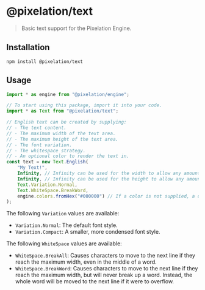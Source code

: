 # @pixelation/text

> Basic text support for the Pixelation Engine.

## Installation

```shell
npm install @pixelation/text
```

## Usage

```ts
import * as engine from "@pixelation/engine";

// To start using this package, import it into your code.
import * as Text from "@pixelation/text";

// English text can be created by supplying:
// - The text content.
// - The maximum width of the text area.
// - The maximum height of the text area.
// - The font variation.
// - The whitespace strategy.
// - An optional color to render the text in.
const text = new Text.English(
    "My Text!",
    Infinity, // Infinity can be used for the width to allow any amount of text.
    Infinity, // Infinity can be used for the height to allow any amount of text.
    Text.Variation.Normal,
    Text.WhiteSpace.BreakWord,
    engine.colors.fromHex("#000000") // If a color is not supplied, a default will be used.
);
```

The following `Variation` values are available:

-   `Variation.Normal`: The default font style.
-   `Variation.Compact`: A smaller, more condensed font style.

The following `WhiteSpace` values are available:

-   `WhiteSpace.BreakAll`: Causes characters to move to the next line if they reach the maximum width, even in the middle of a word.
-   `WhiteSpace.BreakWord`: Causes characters to move to the next line if they reach the maximum width, but will never break up a word. Instead, the whole word will be moved to the next line if it were to overflow.
